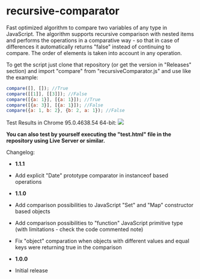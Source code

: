 # recursive-comparator
Fast optimized algorithm to compare two variables of any type in JavaScript. The algorithm supports recursive 
comparison with nested items and performs the operations in a comparative way - so that in case of differences 
it automatically returns "false" instead of continuing to compare. The order of elements is taken into account 
in any operation.

To get the script just clone that repository (or get the version in "Releases" section) and import "compare" from "recursiveComparator.js" and use like the example:

```js
compare([], []); //True
compare([[1]], [[3]]); //False
compare([{a: 1}], [{a: 1}]); //True
compare([{a: 3}], [{a: 1}]); //False
compare({a: 1, b: 2}, {b: 2, a: 1}); //False
```

Test Results in Chrome 95.0.4638.54 64-bit:
<img src="https://i.imgur.com/WvxSS7t.png">

**You can also test by yourself executing the "test.html" file in the repository using Live Server or similar.**

Changelog:

- **1.1.1**
- Add explicit "Date" prototype comparator in instanceof based operations

- **1.1.0**
- Add comparison possibilities to JavaScript "Set" and "Map" constructor based objects
- Add comparison possibilities to "function" JavaScript primitive type (with limitations - check the code commented note)
- Fix "object" comparation when objects with different values and equal keys were returning true in the comparison

- **1.0.0**
- Initial release

